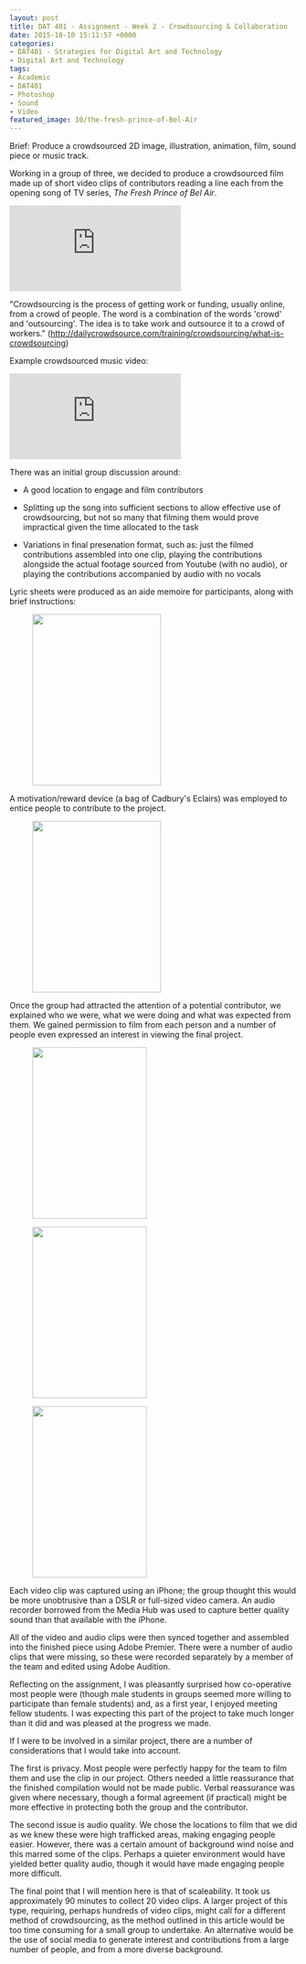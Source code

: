 ```yaml
---
layout: post
title: DAT 401 - Assignment - Week 2 - Crowdsourcing & Collaboration
date: 2015-10-10 15:11:57 +0000
categories:
- DAT401 - Strategies for Digital Art and Technology
- Digital Art and Technology
tags:
- Academic
- DAT401
- Photoshop
- Sound
- Video
featured_image: 10/the-fresh-prince-of-Bel-Air
---
```

Brief: Produce a crowdsourced 2D image, illustration, animation, film, sound piece or music track.

Working in a group of three, we decided to produce a crowdsourced film made up of short video clips of contributors reading a line each from the opening song of TV series, *The Fresh Prince of Bel Air*.

<div class="embed-container"><iframe src="https://www.youtube.com/embed/1nCqRmx3Dnw" frameborder="0" allow="accelerometer; autoplay; clipboard-write; encrypted-media; gyroscope; picture-in-picture" allowfullscreen></iframe></div>

<p>"Crowdsourcing is the process of getting work or funding, usually online, from a crowd of people. The word is a combination of the words 'crowd' and 'outsourcing'. The idea is to take work and outsource it to a crowd of workers." (<a href="http://dailycrowdsource.com/training/crowdsourcing/what-is-crowdsourcing">http://dailycrowdsource.com/training/crowdsourcing/what-is-crowdsourcing</a>)</p>

Example crowdsourced music video:

<div class="embed-container"><iframe src="https://www.youtube.com/embed/c_CbmW-dBxo" frameborder="0" allow="accelerometer; autoplay; clipboard-write; encrypted-media; gyroscope; picture-in-picture" allowfullscreen></iframe></div>

There was an initial group discussion around:

- A good location to engage and film contributors

- Splitting up the song into sufficient sections to allow effective use of crowdsourcing, but not so many that filming them would prove impractical given the time allocated to the task

- Variations in final presenation format, such as: just the filmed contributions assembled into one clip, playing the contributions alongside the actual footage sourced from Youtube (with no audio), or playing the contributions accompanied by audio with no vocals

Lyric sheets were produced as an aide memoire for participants, along with brief instructions:

<figure><a href="https://res.cloudinary.com/circleseven/image/upload/c_limit,w_1600,q_auto,f_auto/04/IMG_15111-scaled"><img src="https://res.cloudinary.com/circleseven/image/upload/q_auto,f_auto/04/IMG_15111" width="225" height="300" alt="" loading="lazy"></a></figure>

A motivation/reward device (a bag of Cadbury's Eclairs) was employed to entice people to contribute to the project.

<figure><a href="https://res.cloudinary.com/circleseven/image/upload/c_limit,w_1600,q_auto,f_auto/04/IMG_15371-scaled"><img src="https://res.cloudinary.com/circleseven/image/upload/q_auto,f_auto/04/IMG_15371" width="225" height="300" alt="" loading="lazy"></a></figure>

Once the group had attracted the attention of a potential contributor, we explained who we were, what we were doing and what was expected from them. We gained permission to film from each person and a number of people even expressed an interest in viewing the final project.

<div class="gallery">

<figure><a href="https://res.cloudinary.com/circleseven/image/upload/c_limit,w_1600,q_auto,f_auto/04/IMG_1570"><img src="https://res.cloudinary.com/circleseven/image/upload/q_auto,f_auto/04/IMG_1570" width="200" height="300" alt="" loading="lazy"></a></figure>
<figure><a href="https://res.cloudinary.com/circleseven/image/upload/c_limit,w_1600,q_auto,f_auto/04/IMG_1571"><img src="https://res.cloudinary.com/circleseven/image/upload/q_auto,f_auto/04/IMG_1571" width="200" height="300" alt="" loading="lazy"></a></figure>
<figure><a href="https://res.cloudinary.com/circleseven/image/upload/c_limit,w_1600,q_auto,f_auto/04/IMG_1572"><img src="https://res.cloudinary.com/circleseven/image/upload/q_auto,f_auto/04/IMG_1572" width="200" height="300" alt="" loading="lazy"></a></figure>

</div>

Each video clip was captured using an iPhone; the group thought this would be more unobtrusive than a DSLR or full-sized video camera. An audio recorder borrowed from the Media Hub was used to capture better quality sound than that available with the iPhone.

All of the video and audio clips were then synced together and assembled into the finished piece using Adobe Premier. There were a number of audio clips that were missing, so these were recorded separately by a member of the team and edited using Adobe Audition.

Reflecting on the assignment, I was pleasantly surprised how co-operative most people were (though male students in groups seemed more willing to participate than female students) and, as a first year, I enjoyed meeting fellow students. I was expecting this part of the project to take much longer than it did and was pleased at the progress we made.

If I were to be involved in a similar project, there are a number of considerations that I would take into account.

The first is privacy. Most people were perfectly happy for the team to film them and use the clip in our project. Others needed a little reassurance that the finished compilation would not be made public. Verbal reassurance was given where necessary, though a formal agreement (if practical) might be more effective in protecting both the group and the contributor.

The second issue is audio quality. We chose the locations to film that we did as we knew these were high trafficked areas, making engaging people easier. However, there was a certain amount of background wind noise and this marred some of the clips. Perhaps a quieter environment would have yielded better quality audio, though it would have made engaging people more difficult.

The final point that I will mention here is that of scaleability. It took us approximately 90 minutes to collect 20 video clips. A larger project of this type, requiring, perhaps hundreds of video clips, might call for a different method of crowdsourcing, as the method outlined in this article would be too time consuming for a small group to undertake. An alternative would be the use of social media to generate interest and contributions from a large number of people, and from a more diverse background.
